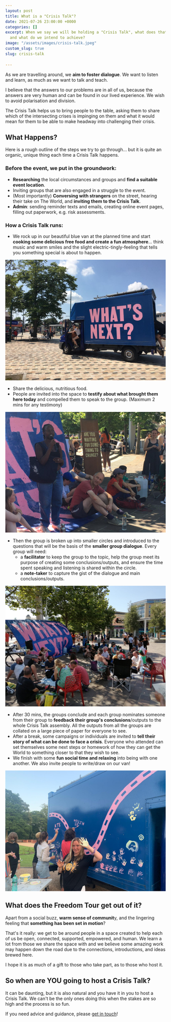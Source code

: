 ```yaml
---
layout: post
title: What is a "Crisis Talk"?
date: 2021-07-26 23:00:00 +0000
categories: []
excerpt: When we say we will be holding a "Crisis Talk", what does that look like
  and what do we intend to achieve?
image: "/assets/images/crisis-talk.jpeg"
custom_slug: true
slug: crisis-talk

---
```

As we are travelling around, we **aim to foster dialogue**. We want to listen and learn, as much as we want to talk and teach.

I believe that the answers to our problems are in all of us, because the answers are very human and can be found in our lived experience. We wish to avoid polarisation and division.

The Crisis Talk helps us to bring people to the table, asking them to share which of the intersecting crises is impinging on them and what it would mean for them to be able to make headway into challenging their crisis.

## What Happens?

Here is a rough outline of the steps we try to go through... but it is quite an organic, unique thing each time a Crisis Talk happens.

### Before the event, we put in the groundwork:

* **Researching** the local circumstances and groups and **find a suitable event location**.
* Inviting groups that are also engaged in a struggle to the event.
* (Most importantly) **Conversing with strangers** on the street, hearing their take on The World, and **inviting them to the Crisis Talk**.
* **Admin**: sending reminder texts and emails, creating online event pages, filling out paperwork, e.g. risk assessments.

### How a Crisis Talk runs:

* We rock up in our beautiful blue van at the planned time and start **cooking some delicious free food and create a fun atmosphere**... think music and warm smiles and the slight electric-tingly-feeling that tells you something special is about to happen.

![](/assets/images/rock-up.jpeg)

* Share the delicious, nutritious food.
* People are invited into the space to **testify about what brought them here today** and compelled them to speak to the group. (Maximum 2 mins for any testimony)

![](/assets/images/testimony.jpeg)

* Then the group is broken up into smaller circles and introduced to the questions that will be the basis of the **smaller group dialogue**. Every group will need:
  * a **facilitator** to keep the group to the topic, help the group meet its purpose of creating some conclusions/outputs, and ensure the time spent speaking and listening is shared within the circle.
  * a **note-taker** to capture the gist of the dialogue and main conclusions/outputs.

![](/assets/images/groups.jpeg)

* After 30 mins, the groups conclude and each group nominates someone from their group to **feedback their group's conclusions**/outputs to the whole Crisis Talk assembly. All the outputs from all the groups are collated on a large piece of paper for everyone to see.
* After a break, some campaigns or individuals are invited to **tell their story of what can be done to face a crisis**. Everyone who attended can set themselves some next steps or homework of how they can get the World to something closer to that they wish to see.
* We finish with some **fun social time and relaxing** into being with one another. We also invite people to write/draw on our van!

![](/assets/images/creative.jpeg)

## What does the Freedom Tour get out of it?

Apart from a social buzz, **warm sense of communit**y, and the lingering feeling that **something has been set in motion**?

That's it really: we get to be around people in a space created to help each of us be open, connected, supported, empowered, and human. We learn a lot from those we share the space with and we believe some amazing work may happen down the road due to the connections, introductions, and ideas brewed here.

I hope it is as much of a gift to those who take part, as to those who host it.

## So when are YOU going to host a Crisis Talk?

It can be daunting, but it is also natural and you have it in you to host a Crisis Talk. We can't be the only ones doing this when the stakes are so high and the process is so fun.

If you need advice and guidance, please [get in touch](https://freedomtour.uk/join-us/)!